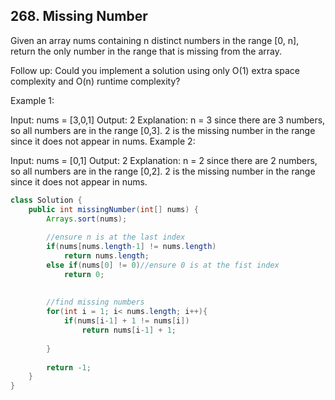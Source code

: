 ## 268. Missing Number

Given an array nums containing n distinct numbers in the range [0, n], return the only number in the range that is missing from the array.

Follow up: Could you implement a solution using only O(1) extra space complexity and O(n) runtime complexity?

 

Example 1:

Input: nums = [3,0,1]
Output: 2
Explanation: n = 3 since there are 3 numbers, so all numbers are in the range [0,3]. 2 is the missing number in the range since it does not appear in nums.
Example 2:

Input: nums = [0,1]
Output: 2
Explanation: n = 2 since there are 2 numbers, so all numbers are in the range [0,2]. 2 is the missing number in the range since it does not appear in nums.

```Java
class Solution {
    public int missingNumber(int[] nums) {
        Arrays.sort(nums);
        
        //ensure n is at the last index
        if(nums[nums.length-1] != nums.length)
            return nums.length;
        else if(nums[0] != 0)//ensure 0 is at the fist index
            return 0;
            
        
        //find missing numbers
        for(int i = 1; i< nums.length; i++){
            if(nums[i-1] + 1 != nums[i])
                return nums[i-1] + 1;
                
        }
        
        return -1;
    }
}
```